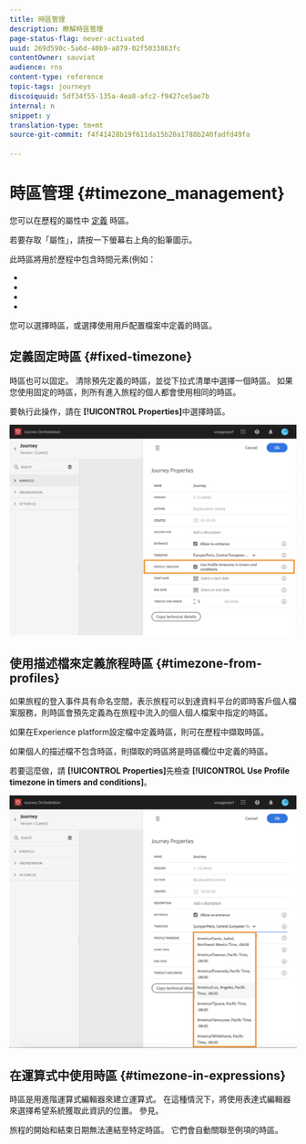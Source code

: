 ```yaml
---
title: 時區管理
description: 瞭解時區管理
page-status-flag: never-activated
uuid: 269d590c-5a6d-40b9-a879-02f5033863fc
contentOwner: sauviat
audience: rns
content-type: reference
topic-tags: journeys
discoiquuid: 5df34f55-135a-4ea8-afc2-f9427ce5ae7b
internal: n
snippet: y
translation-type: tm+mt
source-git-commit: f4f41428b19f611da15b20a1788b240fadfd49fa

---
```




# 時區管理 {#timezone_management}

您可以在歷程的屬性中 [定義](../building-journeys/changing-properties.md) 時區。

若要存取「屬性」，請按一下螢幕右上角的鉛筆圖示。

此時區將用於歷程中包含時間元素(例如：

* [](../building-journeys/condition-activity.md#time_condition)
* [](../building-journeys/condition-activity.md#date_condition)
* [](../building-journeys/wait-activity.md#custom)
* [](../building-journeys/wait-activity.md#fixed_date)

您可以選擇時區，或選擇使用用戶配置檔案中定義的時區。

## 定義固定時區 {#fixed-timezone}

時區也可以固定。 清除預先定義的時區，並從下拉式清單中選擇一個時區。 如果您使用固定的時區，則所有進入旅程的個人都會使用相同的時區。

要執行此操作，請在 **[!UICONTROL Properties]**&#x200B;中選擇時區。

![](../assets/journey73.png)

## 使用描述檔來定義旅程時區 {#timezone-from-profiles}

如果旅程的登入事件具有命名空間，表示旅程可以到達資料平台的即時客戶個人檔案服務，則時區會預先定義為在旅程中流入的個人個人檔案中指定的時區。

如果在Experience platform設定檔中定義時區，則可在歷程中擷取時區。

如果個人的描述檔不包含時區，則擷取的時區將是時區欄位中定義的時區。

若要這麼做，請 **[!UICONTROL Properties]**&#x200B;先檢查 **[!UICONTROL Use Profile timezone in timers and conditions]**。

![](../assets/journey72.png)

## 在運算式中使用時區 {#timezone-in-expressions}

時區是用進階運算式編輯器來建立運算式。 在這種情況下，將使用表達式編輯器來選擇希望系統獲取此資訊的位置。 參見[](../expression/expressionadvanced.md)。

旅程的開始和結束日期無法連結至特定時區。 它們會自動關聯至例項的時區。

